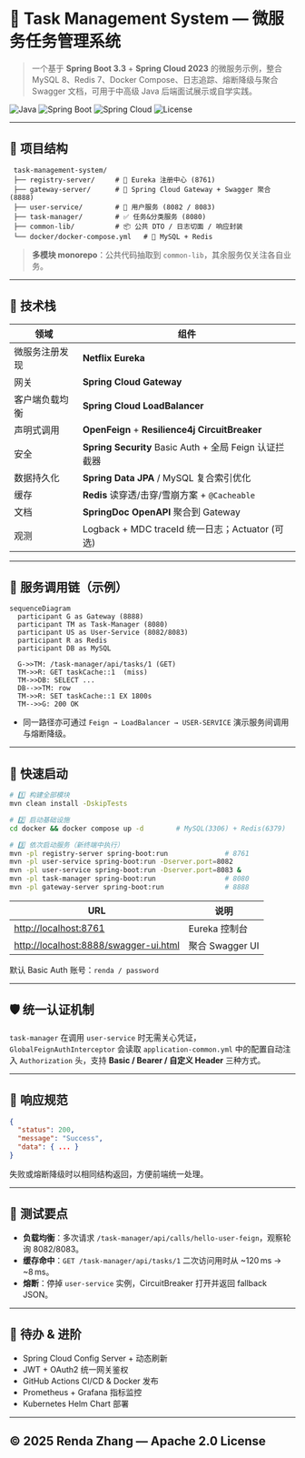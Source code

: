 # 🧩 Task Management System — 微服务任务管理系统

> 一个基于 **Spring Boot 3.3** + **Spring Cloud 2023** 的微服务示例，整合 MySQL 8、Redis 7、Docker Compose、日志追踪、熔断降级与聚合 Swagger 文档，可用于中高级 Java 后端面试展示或自学实践。

![Java](https://img.shields.io/badge/JDK-21-blue)
![Spring Boot](https://img.shields.io/badge/Spring%20Boot-3.3-brightgreen)
![Spring Cloud](https://img.shields.io/badge/Spring%20Cloud-2023.0-blueviolet)
![License](https://img.shields.io/badge/License-Apache%202.0-yellowgreen)

---

## 📁 项目结构

```text
 task-management-system/
 ├── registry-server/     # 📘 Eureka 注册中心 (8761)
 ├── gateway-server/      # 🔀 Spring Cloud Gateway + Swagger 聚合 (8888)
 ├── user-service/        # 👤 用户服务 (8082 / 8083)
 ├── task-manager/        # ✅ 任务&分类服务 (8080)
 ├── common-lib/          # 📦 公共 DTO / 日志切面 / 响应封装
 └── docker/docker-compose.yml   # 🐳 MySQL + Redis
```

> **多模块 monorepo**：公共代码抽取到 `common-lib`，其余服务仅关注各自业务。

---

## 🧱 技术栈

| 领域      | 组件                                              |
| ------- | ----------------------------------------------- |
| 微服务注册发现 | **Netflix Eureka**                              |
| 网关      | **Spring Cloud Gateway**                        |
| 客户端负载均衡 | **Spring Cloud LoadBalancer**                   |
| 声明式调用   | **OpenFeign** + **Resilience4j CircuitBreaker** |
| 安全      | **Spring Security** Basic Auth + 全局 Feign 认证拦截器 |
| 数据持久化   | **Spring Data JPA** / MySQL 复合索引优化              |
| 缓存      | **Redis** 读穿透/击穿/雪崩方案 + `@Cacheable`            |
| 文档      | **SpringDoc OpenAPI** 聚合到 Gateway               |
| 观测      | Logback + MDC traceId 统一日志；Actuator (可选)        |

---

## 🔗 服务调用链（示例）

```mermaid
sequenceDiagram
  participant G as Gateway (8888)
  participant TM as Task‑Manager (8080)
  participant US as User‑Service (8082/8083)
  participant R as Redis
  participant DB as MySQL

  G->>TM: /task-manager/api/tasks/1 (GET)
  TM->>R: GET taskCache::1  (miss)
  TM->>DB: SELECT ...
  DB-->>TM: row
  TM->>R: SET taskCache::1 EX 1800s
  TM-->>G: 200 OK
```

* 同一路径亦可通过 `Feign → LoadBalancer → USER-SERVICE` 演示服务间调用与熔断降级。

---

## 🚀 快速启动

```bash
# 1️⃣ 构建全部模块
mvn clean install -DskipTests

# 2️⃣ 启动基础设施
cd docker && docker compose up -d        # MySQL(3306) + Redis(6379)

# 3️⃣ 依次启动服务（新终端中执行）
mvn -pl registry-server spring-boot:run              # 8761
mvn -pl user-service spring-boot:run -Dserver.port=8082
mvn -pl user-service spring-boot:run -Dserver.port=8083 &
mvn -pl task-manager spring-boot:run                 # 8080
mvn -pl gateway-server spring-boot:run               # 8888
```

| URL                                                                            | 说明            |
| ------------------------------------------------------------------------------ | ------------- |
| [http://localhost:8761](http://localhost:8761)                                 | Eureka 控制台    |
| [http://localhost:8888/swagger-ui.html](http://localhost:8888/swagger-ui.html) | 聚合 Swagger UI |

默认 Basic Auth 账号：`renda / password`

---

## 🛡️ 统一认证机制

`task-manager` 在调用 `user-service` 时无需关心凭证，`GlobalFeignAuthInterceptor` 会读取 `application-common.yml` 中的配置自动注入 `Authorization` 头，支持 **Basic / Bearer / 自定义 Header** 三种方式。

---

## 🧩 响应规范

```json
{
  "status": 200,
  "message": "Success",
  "data": { ... }
}
```

失败或熔断降级时以相同结构返回，方便前端统一处理。

---

## 🧪 测试要点

* **负载均衡**：多次请求 `/task-manager/api/calls/hello-user-feign`，观察轮询 8082/8083。
* **缓存命中**：`GET /task-manager/api/tasks/1` 二次访问用时从 \~120 ms → \~8 ms。
* **熔断**：停掉 `user-service` 实例，CircuitBreaker 打开并返回 fallback JSON。

---

## 🔮 待办 & 进阶

* Spring Cloud Config Server + 动态刷新
* JWT + OAuth2 统一网关鉴权
* GitHub Actions CI/CD & Docker 发布
* Prometheus + Grafana 指标监控
* Kubernetes Helm Chart 部署

---

## © 2025 Renda Zhang — Apache 2.0 License
